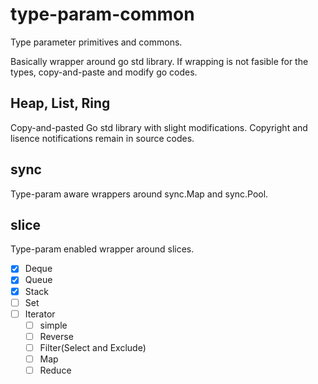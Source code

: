 # type-param-common

Type parameter primitives and commons.

Basically wrapper around go std library. If wrapping is not fasible for the types, copy-and-paste and modify go codes.

## Heap, List, Ring

Copy-and-pasted Go std library with slight modifications. Copyright and lisence notifications remain in source codes.

## sync

Type-param aware wrappers around sync.Map and sync.Pool.

## slice

Type-param enabled wrapper around slices.

- [x] Deque
- [x] Queue
- [x] Stack
- [ ] Set
- [ ] Iterator
  - [ ] simple
  - [ ] Reverse
  - [ ] Filter(Select and Exclude)
  - [ ] Map
  - [ ] Reduce
